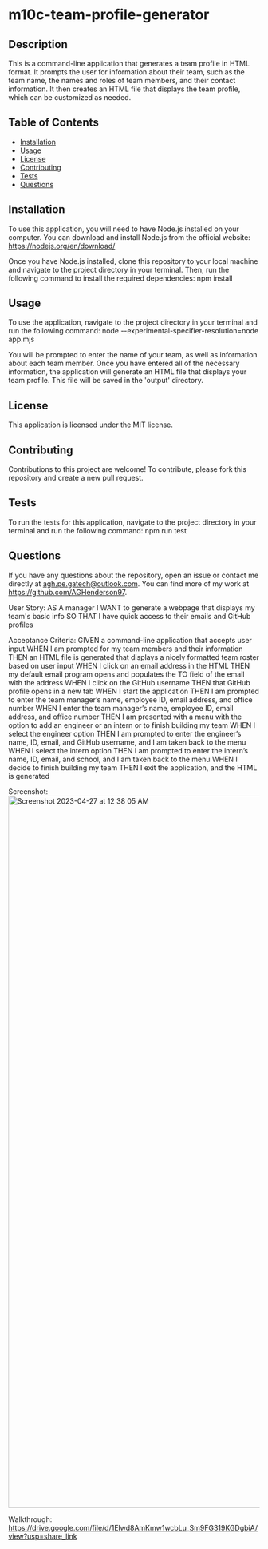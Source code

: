 # m10c-team-profile-generator

 ## Description
  
This is a command-line application that generates a team profile in HTML format. It prompts the user for information about their team, such as the team name, the names and roles of team members, and their contact information. It then creates an HTML file that displays the team profile, which can be customized as needed.

  
  ## Table of Contents
  
  - [Installation](#installation)
  - [Usage](#usage)
  - [License](#license)
  - [Contributing](#contributing)
  - [Tests](#tests)
  - [Questions](#questions)
  
  ## Installation
  
To use this application, you will need to have Node.js installed on your computer. You can download and install Node.js from the official website: https://nodejs.org/en/download/

Once you have Node.js installed, clone this repository to your local machine and navigate to the project directory in your terminal. Then,  run the following command to install the required dependencies: 
npm install

  
  ## Usage
  
To use the application, navigate to the project directory in your terminal and run the following command:
node --experimental-specifier-resolution=node app.mjs

You will be prompted to enter the name of your team, as well as information about each team member. Once you have entered all of the necessary information, the application will generate an HTML file that displays your team profile. This file will be saved in the 'output' directory.

  
  ## License
  
This application is licensed under the MIT license.
  
  ## Contributing
  
Contributions to this project are welcome! To contribute, please fork this repository and create a new pull request.
  
  ## Tests
  
To run the tests for this application, navigate to the project directory in your terminal and run the following command: npm run test
  
  ## Questions
  
If you have any questions about the repository, open an issue or contact me directly at agh.pe.gatech@outlook.com. You can find more of my work at https://github.com/AGHenderson97.

User Story:
AS A manager
I WANT to generate a webpage that displays my team's basic info
SO THAT I have quick access to their emails and GitHub profiles

Acceptance Criteria:
GIVEN a command-line application that accepts user input
WHEN I am prompted for my team members and their information
THEN an HTML file is generated that displays a nicely formatted team roster based on user input
WHEN I click on an email address in the HTML
THEN my default email program opens and populates the TO field of the email with the address
WHEN I click on the GitHub username
THEN that GitHub profile opens in a new tab
WHEN I start the application
THEN I am prompted to enter the team manager’s name, employee ID, email address, and office number
WHEN I enter the team manager’s name, employee ID, email address, and office number
THEN I am presented with a menu with the option to add an engineer or an intern or to finish building my team
WHEN I select the engineer option
THEN I am prompted to enter the engineer’s name, ID, email, and GitHub username, and I am taken back to the menu
WHEN I select the intern option
THEN I am prompted to enter the intern’s name, ID, email, and school, and I am taken back to the menu
WHEN I decide to finish building my team
THEN I exit the application, and the HTML is generated

Screenshot:
<img width="1425" alt="Screenshot 2023-04-27 at 12 38 05 AM" src="https://user-images.githubusercontent.com/113946573/234760777-9835a2c6-1c83-4e9a-90da-5098b215ca0c.png">

Walkthrough:
https://drive.google.com/file/d/1Elwd8AmKmw1wcbLu_Sm9FG319KGDgbiA/view?usp=share_link
